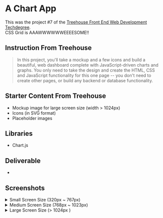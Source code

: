 # A Chart App
This was the project #7 of the [Treehouse Front End Web Development Techdegree](https://teamtreehouse.com/techdegree/front-end-web-development-2). <br>
CSS Grid is AAAWWWWWWEEEESOME!!<br>


## Instruction From Treehouse
> In this project, you'll take a mockup and a few icons and build a beautiful, web dashboard complete with JavaScript-driven charts and graphs. You only need to take the design and create the HTML, CSS and JavaScript functionality for this one page -- you don't need to create other pages, or build any backend or database functionality.

## Starter Content From Treehouse
- Mockup image for large screen size (width > 1024px)
- Icons (in SVG format)
- Placeholder images

## Libraries
- Chart.js

## Deliverable
- 

## Screenshots
<details><summary>Small Screen Size (320px ~ 767px)</summary>
    <img src="screenshots/2.png" alt="Screenshot Small">
</details>
<details><summary>Medium Screen Size (768px ~ 1023px)</summary>
    <img src="screenshots/1.png" alt="Screenshot Medium">
</details>
<details><summary>Large Screen Size (> 1024px )</summary>
    <img src="screenshots/1.png" alt="Screenshot Large">
</details>